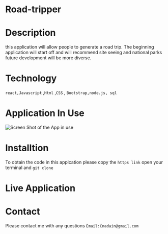 # Road-tripper


# Description 
this application will allow people to generate a road trip. The beginning application will start off and will recommend site seeing and national parks future development will be more diverse. 



# Technology 
`react,Javascript` ,`Html` ,`CSS` , `Bootstrap,node.js, sql`


# Application In Use
![Screen Shot of the App in use](/assets/images/.png)



# Installtion 
To obtain the code in this applcation please copy the `https link` open your terminal and `git clone`


# Live Application 



# Contact 
Please contact me with any questions `Email:Cnadain@gmail.com`
